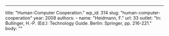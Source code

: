 ---
  title: "Human-Computer Cooperation."
  wp_id: 314
  slug: "human-computer-cooperation"
  year: 2008
  authors: 
    - 
      name: "Heidmann, F."
      url: 33
  outlet: "In: Bullinger, H.-P. (Ed.): Technology Guide. Berlin: Springer, pp. 216-221."
  body: ""
